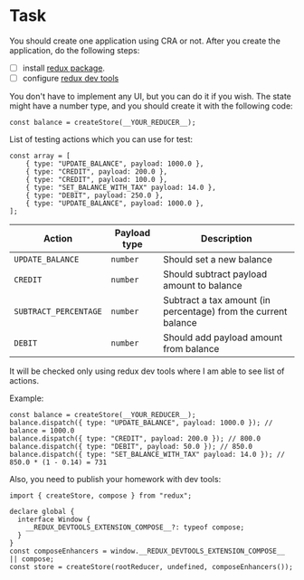 # Task

You should create one application using CRA or not. After you create the
application, do the following steps:

- [ ] install [redux package](https://www.npmjs.com/package/redux).
- [ ] configure [redux dev tools](https://github.com/reduxjs/redux-devtools)

You don't have to implement any UI, but you can do it if you wish. The state
might have a number type, and you should create it with the following code:

```
const balance = createStore(__YOUR_REDUCER__);
```

List of testing actions which you can use for test:

```
const array = [
    { type: "UPDATE_BALANCE", payload: 1000.0 },
    { type: "CREDIT", payload: 200.0 },
    { type: "CREDIT", payload: 100.0 },
    { type: "SET_BALANCE_WITH_TAX" payload: 14.0 },
    { type: "DEBIT", payload: 250.0 },
    { type: "UPDATE_BALANCE", payload: 1000.0 },
];
```

| Action                | Payload type | Description                                                    |
| --------------------- | ------------ | -------------------------------------------------------------- |
| `UPDATE_BALANCE`      | `number`     | Should set a new balance                                       |
| `CREDIT`              | `number`     | Should subtract payload amount to balance                      |
| `SUBTRACT_PERCENTAGE` | `number`     | Subtract a tax amount (in percentage) from the current balance |
| `DEBIT`               | `number`     | Should add payload amount from balance                         |

It will be checked only using redux dev tools where I am able to see list of
actions.

Example:

```
const balance = createStore(__YOUR_REDUCER__);
balance.dispatch({ type: "UPDATE_BALANCE", payload: 1000.0 }); // balance = 1000.0
balance.dispatch({ type: "CREDIT", payload: 200.0 }); // 800.0
balance.dispatch({ type: "DEBIT", payload: 50.0 }); // 850.0
balance.dispatch({ type: "SET_BALANCE_WITH_TAX" payload: 14.0 }); // 850.0 * (1 - 0.14) = 731
```

Also, you need to publish your homework with dev tools:

```
import { createStore, compose } from "redux";

declare global {
  interface Window {
    __REDUX_DEVTOOLS_EXTENSION_COMPOSE__?: typeof compose;
  }
}
const composeEnhancers = window.__REDUX_DEVTOOLS_EXTENSION_COMPOSE__ || compose;
const store = createStore(rootReducer, undefined, composeEnhancers());
```
